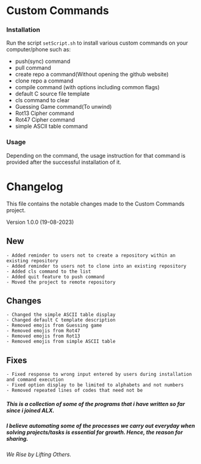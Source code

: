 # Custom Commands

### Installation

Run the script `setScript.sh` to install various custom commands on your computer/phone such as:

 * push(sync) command
 * pull command
 * create repo a command(Without opening the github website)
 * clone repo a command
 * compile command (with options including common flags)
 * default C source file template
 * cls command to clear
 * Guessing Game command(To unwind)
 * Rot13 Cipher command
 * Rot47 Cipher command
 * simple ASCII table command


### Usage

Depending on the command, the usage instruction for that command is provided after the successful installation of it.


# Changelog
This file contains the notable changes made to the Custom Commands project.


Version 1.0.0 (19-08-2023)
## New
	- Added reminder to users not to create a repository within an existing repository
	- Added reminder to users not to clone into an existing repository
    - Added cls command to the list
	- Added quit feature to push command
    - Moved the project to remote repository


## Changes 
    - Changed the simple ASCII table display
	- Changed default C template description
	- Removed emojis from Guessing game
	- Removed emojis from Rot47
	- Removed emojis from Rot13
	- Removed emojis from simple ASCII table


## Fixes
    - Fixed response to wrong input entered by users during installation and command execution
    - Fixed option display to be limited to alphabets and not numbers
	- Removed repeated lines of codes that need not be




##### This is a collection of some of the programs that i have written so far since i joined ALX.
##### I believe automating some of the processes we carry out everyday when solving projects/tasks is essential for growth. Hence, the reason for sharing.

###### We Rise by Lifting Others.